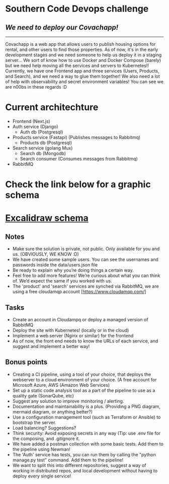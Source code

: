 # Southern Code Devops challenge 
## _We need to deploy our Covachapp!_

--------

Covachapp is a web app that allows users to publish housing options for rental, and other users to find those properties.
As of now, it's in the early development stages and we need someone to help us deploy it in a staging server...
We sort of know how to use Docker and Docker Compose (barely) but we need help moving all the services and servers to Kubernetes!!
Currently, we have one Frontend app and three services (Users, Products, and Search), and we need a way to glue them together!
We also need a lot of help with observability and secret environment variables! You can see we are n00bs in these regards :D

# Current architechture
- Frontend (Next.js)
- Auth service (Django)
    - Auth db (Postgresql)
- Products service (Fastapi) (Publishes messages to Rabbitmq)
    - Products db (Postgresql)
- Search service (golang Mux)
    - Search db (Mongodb)
    - Search consumer (Consumes messages from Rabbitmq)
- RabbitMQ

# Check the link below for a graphic schema
# [Excalidraw schema](https://excalidraw.com/#json=SuEz9hJp7PNMQqwuBYgW8,iGzIvhocOKmqSN3-EyAIXw)

## Notes

- Make sure the solution is private, not public. Only available for you and us. (OBVIOUSLY, WE KNOW :D)
- We have created some sample users. You can see the usernames and passwords inside the data/users.json file
- Be ready to explain why you’re doing things a certain way.
- Feel free to add more features! We’re curious about what you can think of. We’d expect the same if you worked with us.
- The 'product' and 'search' services are synched via RabbitMQ, we are using a free cloudamqp account [https://www.cloudamqp.com/]

## Tasks

- Create an account in Cloudampq or deploy a managed version of RabbitMQ
- Deploy the site with Kubernetes! (locally or in the cloud)
- Implement a web server (Nginx or similar) for the frontend
- As of now, the front end needs to know the URLs of each service, and suggest and implement a better way!

## Bonus points

-  Creating a CI pipeline, using a tool of your choice, that deploys the webserver to a cloud environment of your choice. (A free account for Microsoft Azure, AWS (Amazon Web Services)
- Set up a static code analysis tool as a part of the pipeline to use as a quality gate (SonarQube, etc)
- Suggest any solution to improve monitoring / alerting.
- Documentation and maintainability is a plus. (Providing a PNG diagram, mermaid diagram, or anything better?)
- Use a configuration management tool (such as Terraform or Ansible) to bootstrap the server.
- Load balancing? Suggestions?
- Think security: Avoid exposing secrets in any way (Tip: use .env file for the composing, and .gitignore it.
- We have added a postman collection with some basic tests. Add them to the pipeline using Newman!
- The 'Auth' service has tests, you can run them by calling the "python manage.py test" command. Add them to the pipeline!
- We want to split this into different repositories, suggest a way of working in distributed repos, and local development without having to deploy every single service!
